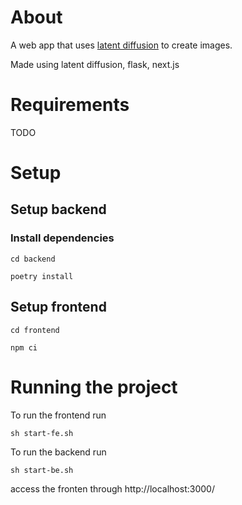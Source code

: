 # About

A web app that uses [latent diffusion](https://github.com/CompVis/latent-diffusion) to create images. 

Made using latent diffusion, flask, next.js

# Requirements

TODO

# Setup

## Setup backend

### Install dependencies
`cd backend`

`poetry install`

## Setup frontend

`cd frontend`

`npm ci`

# Running the project

To run the frontend run 

`sh start-fe.sh`

To run the backend run

`sh start-be.sh`


access the fronten through http://localhost:3000/